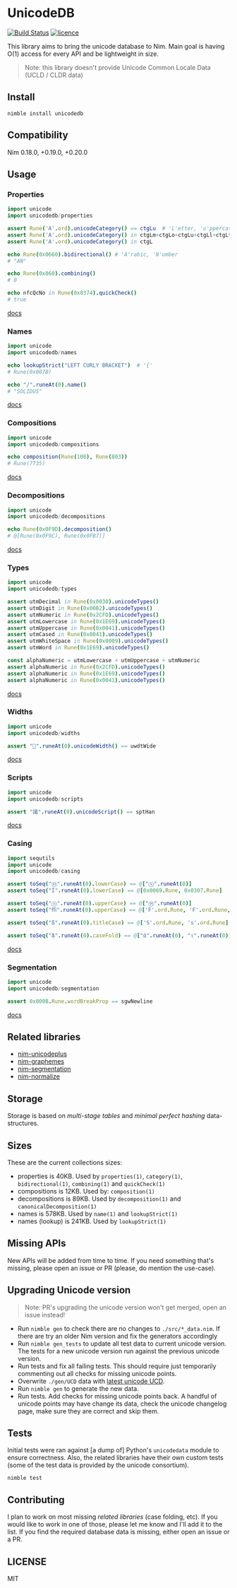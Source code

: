# UnicodeDB

[![Build Status](https://img.shields.io/travis/nitely/nim-unicodedb.svg?style=flat-square)](https://travis-ci.org/nitely/nim-unicodedb)
[![licence](https://img.shields.io/github/license/nitely/nim-unicodedb.svg?style=flat-square)](https://raw.githubusercontent.com/nitely/nim-unicodedb/master/LICENSE)

This library aims to bring the unicode database to Nim. Main goal is
having O(1) access for every API and be lightweight in size.

> Note: this library doesn't provide Unicode Common Locale Data (UCLD / CLDR data)

## Install

```
nimble install unicodedb
```

## Compatibility

Nim 0.18.0, +0.19.0, +0.20.0

## Usage

### Properties

```nim
import unicode
import unicodedb/properties

assert Rune('A'.ord).unicodeCategory() == ctgLu  # 'L'etter, 'u'ppercase
assert Rune('A'.ord).unicodeCategory() in ctgLm+ctgLo+ctgLu+ctgLl+ctgLt
assert Rune('A'.ord).unicodeCategory() in ctgL

echo Rune(0x0660).bidirectional() # 'A'rabic, 'N'umber
# "AN"

echo Rune(0x860).combining()
# 0

echo nfcQcNo in Rune(0x0374).quickCheck()
# true
```
[docs](https://nitely.github.io/nim-unicodedb/unicodedb/properties.html)

### Names

```nim
import unicode
import unicodedb/names

echo lookupStrict("LEFT CURLY BRACKET")  # '{'
# Rune(0x007B)

echo "/".runeAt(0).name()
# "SOLIDUS"
```
[docs](https://nitely.github.io/nim-unicodedb/unicodedb/names.html)

### Compositions

```nim
import unicode
import unicodedb/compositions

echo composition(Rune(108), Rune(803))
# Rune(7735)
```
[docs](https://nitely.github.io/nim-unicodedb/unicodedb/compositions.html)

### Decompositions

```nim
import unicode
import unicodedb/decompositions

echo Rune(0x0F9D).decomposition()
# @[Rune(0x0F9C), Rune(0x0FB7)]
```
[docs](https://nitely.github.io/nim-unicodedb/unicodedb/decompositions.html)

### Types

```nim
import unicode
import unicodedb/types

assert utmDecimal in Rune(0x0030).unicodeTypes()
assert utmDigit in Rune(0x00B2).unicodeTypes()
assert utmNumeric in Rune(0x2CFD).unicodeTypes()
assert utmLowercase in Rune(0x1E69).unicodeTypes()
assert utmUppercase in Rune(0x0041).unicodeTypes()
assert utmCased in Rune(0x0041).unicodeTypes()
assert utmWhiteSpace in Rune(0x0009).unicodeTypes()
assert utmWord in Rune(0x1E69).unicodeTypes()

const alphaNumeric = utmLowercase + utmUppercase + utmNumeric
assert alphaNumeric in Rune(0x2CFD).unicodeTypes()
assert alphaNumeric in Rune(0x1E69).unicodeTypes()
assert alphaNumeric in Rune(0x0041).unicodeTypes()
```
[docs](https://nitely.github.io/nim-unicodedb/unicodedb/types.html)

### Widths

```nim
import unicode
import unicodedb/widths

assert "🕺".runeAt(0).unicodeWidth() == uwdtWide
```
[docs](https://nitely.github.io/nim-unicodedb/unicodedb/widths.html)

### Scripts

```nim
import unicode
import unicodedb/scripts

assert "諸".runeAt(0).unicodeScript() == sptHan
```
[docs](https://nitely.github.io/nim-unicodedb/unicodedb/scripts.html)

### Casing

```nim
import sequtils
import unicode
import unicodedb/casing

assert toSeq("Ⓗ".runeAt(0).lowerCase) == @["ⓗ".runeAt(0)]
assert toSeq("İ".runeAt(0).lowerCase) == @[0x0069.Rune, 0x0307.Rune]

assert toSeq("ⓗ".runeAt(0).upperCase) == @["Ⓗ".runeAt(0)]
assert toSeq("ﬃ".runeAt(0).upperCase) == @['F'.ord.Rune, 'F'.ord.Rune, 'I'.ord.Rune]

assert toSeq("ß".runeAt(0).titleCase) == @['S'.ord.Rune, 's'.ord.Rune]

assert toSeq("ᾈ".runeAt(0).caseFold) == @["ἀ".runeAt(0), "ι".runeAt(0)]
```
[docs](https://nitely.github.io/nim-unicodedb/unicodedb/casing.html)

### Segmentation

```nim
import unicode
import unicodedb/segmentation

assert 0x000B.Rune.wordBreakProp == sgwNewline
```
[docs](https://nitely.github.io/nim-unicodedb/unicodedb/segmentation.html)

## Related libraries

* [nim-unicodeplus](https://github.com/nitely/nim-unicodeplus)
* [nim-graphemes](https://github.com/nitely/nim-graphemes)
* [nim-segmentation](https://github.com/nitely/nim-segmentation)
* [nim-normalize](https://github.com/nitely/nim-normalize)

## Storage

Storage is based on *multi-stage tables* and
*minimal perfect hashing* data-structures.

## Sizes

These are the current collections sizes:

* properties is 40KB. Used by `properties(1)`, `category(1)`,
  `bidirectional(1)`, `combining(1)` and `quickCheck(1)`
* compositions is 12KB. Used by: `composition(1)`
* decompositions is 89KB. Used by `decomposition(1)`
  and `canonicalDecomposition(1)`
* names is 578KB. Used by `name(1)` and `lookupStrict(1)`
* names (lookup) is 241KB. Used by `lookupStrict(1)`

## Missing APIs

New APIs will be added from time to time. If you need
something that's missing, please open an issue or PR
(please, do mention the use-case).

## Upgrading Unicode version

> Note: PR's upgrading the unicode version
> won't get merged, open an issue instead!

* Run `nimble gen` to check there are no changes
  to `./src/*_data.nim`. If there are try an older
  Nim version and fix the generators accordingly
* Run `nimble gen_tests` to update all test data to current
  unicode version. The tests for a new unicode version run
  against the previous unicode version.
* Run tests and fix all failing tests. This should
  require just temporarily commenting out
  all checks for missing unicode points.
* Overwrite `./gen/UCD` data with
  [latest unicode UCD](http://unicode.org/Public/UCD/latest/ucd/UCD.zip).
* Run `nimble gen` to generate the new data.
* Run tests. Add checks for missing unicode points back.
  A handful of unicode points may have change its data, check
  the unicode changelog page, make sure they are correct and skip them.

## Tests

Initial tests were ran against [a dump of] Python's
`unicodedata` module to ensure correctness.
Also, the related libraries have their own custom tests
(some of the test data is provided by the unicode consortium).

```
nimble test
```

## Contributing

I plan to work on most missing *related
libraries* (case folding, etc). If you would
like to work in one of those, please let me
know and I'll add it to the list. If you find
the required database data is missing, either open an
issue or a PR.

## LICENSE

MIT
